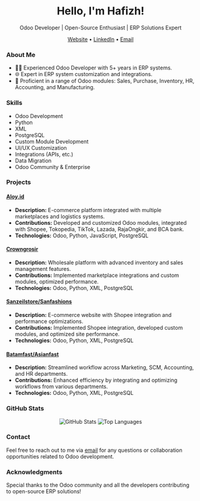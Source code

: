 <h1 align="center">Hello, I'm Hafizh!</h1>

<p align="center">
  Odoo Developer | Open-Source Enthusiast | ERP Solutions Expert
</p>

<p align="center">
  <a href="#">Website</a> •
  <a href="https://www.linkedin.com/in/hafizh-ibnu-syam-0720b8248/">LinkedIn</a> •
  <a href="mailto:hafizhlf@outlook.com">Email</a>
</p>

### About Me

- 👨‍💻 Experienced Odoo Developer with 5+ years in ERP systems.
- 🌐 Expert in ERP system customization and integrations.
- 💼 Proficient in a range of Odoo modules: Sales, Purchase, Inventory, HR, Accounting, and Manufacturing.

### Skills

- Odoo Development
- Python
- XML
- PostgreSQL
- Custom Module Development
- UI/UX Customization
- Integrations (APIs, etc.)
- Data Migration
- Odoo Community & Enterprise

### Projects

#### [Aloy.id](#)
- **Description:** E-commerce platform integrated with multiple marketplaces and logistics systems.
- **Contributions:** Developed and customized Odoo modules, integrated with Shopee, Tokopedia, TikTok, Lazada, RajaOngkir, and BCA bank.
- **Technologies:** Odoo, Python, JavaScript, PostgreSQL

#### [Crowngrosir](#)
- **Description:** Wholesale platform with advanced inventory and sales management features.
- **Contributions:** Implemented marketplace integrations and custom modules, optimized performance.
- **Technologies:** Odoo, Python, XML, PostgreSQL

#### [Sanzeilstore/Sanfashions](#)
- **Description:** E-commerce website with Shopee integration and performance optimizations.
- **Contributions:** Implemented Shopee integration, developed custom modules, and optimized site performance.
- **Technologies:** Odoo, Python, XML, PostgreSQL

#### [Batamfast/Asianfast](#)
- **Description:** Streamlined workflow across Marketing, SCM, Accounting, and HR departments.
- **Contributions:** Enhanced efficiency by integrating and optimizing workflows from various departments.
- **Technologies:** Odoo, Python, XML, PostgreSQL

### GitHub Stats

<p align="center">
  <img src="https://github-readme-stats-beta-ashy-85.vercel.app/api?username=hafizhlf&show_icons=true&theme=dark" alt="GitHub Stats" />
  <img src="https://github-readme-stats-beta-ashy-85.vercel.app/api/top-langs/?username=hafizhlf&show_icons=true&theme=dark" alt="Top Languages" />
</p>

### Contact

Feel free to reach out to me via [email](mailto:hafizhlf@outlook.com) for any questions or collaboration opportunities related to Odoo development.

### Acknowledgments

Special thanks to the Odoo community and all the developers contributing to open-source ERP solutions!

<!--
**hafizhlf/hafizhlf** is a ✨ _special_ ✨ repository because its `README.md` (this file) appears on your GitHub profile.

Here are some ideas to get you started:

- 🔭 I’m currently working on ...
- 🌱 I’m currently learning ...
- 👯 I’m looking to collaborate on ...
- 🤔 I’m looking for help with ...
- 💬 Ask me about ...
- 📫 How to reach me: ...
- 😄 Pronouns: ...
- ⚡ Fun fact: ...
-->
